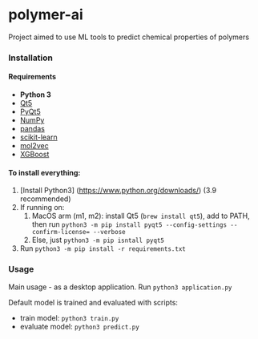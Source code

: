 # polymer-ai
Project aimed to use ML tools to predict chemical properties of polymers

### Installation

#### Requirements
* **Python 3** 
* [Qt5](https://doc.qt.io/qt-5)
* [PyQt5](https://doc.qt.io/qt-5)
* [NumPy](http://www.numpy.org/)
* [pandas](http://pandas.pydata.org/)
* [scikit-learn](http://scikit-learn.org/stable/)
* [mol2vec](https://github.com/samoturk/mol2vec/)
* [XGBoost](https://xgboost.ai/)

#### To install everything:
1. [Install Python3] (https://www.python.org/downloads/) (3.9 recommended)
2. If running on:
   1. MacOS arm (m1, m2): install Qt5 (`brew install qt5`), add to PATH, then run `python3 -m pip install pyqt5 --config-settings --confirm-license= --verbose`
   2. Else, just `python3 -m pip isntall pyqt5`
3. Run `python3 -m pip install -r requirements.txt`


### Usage
Main usage - as a desktop application. Run `python3 application.py`

Default model is trained and evaluated with scripts:
* train model: `python3 train.py`
* evaluate model: `python3 predict.py`
